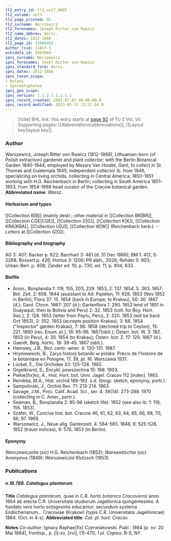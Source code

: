 ```yaml
---
tl2_entry_id: tl2_vol7_0087
tl2_volume: vol7
tl2_page_printed: 92
tl2_surname: Warszewicz
tl2_forenames: Joseph Ritter von Rawicz
tl2_name_abbrev: Warsz.
tl2_dates: 1812-1866
tl2_page_id: 33066432
author_lsid: 11417-1
wikidata_id: Q963084
ipni_surname: Warszewicz
ipni_forenames: Josef Ritter von Rawicz
ipni_standard_form: Warsz.
ipni_dates: 1812-1866
ipni_taxon_scope: 
- Botany
- Spermatophytes
ipni_geo_scope: 
ipni_version: 1.1.2.1.1.1.1.1
ipni_record_created: 2003-07-02 00:00:00.0
ipni_record_modified: 2013-05-15 11:51:04.0
---
```



> [!cite] BHL link: this entry starts at [page 92](https://www.biodiversitylibrary.org/page/33066432) of TL-2 Vol. VII.
> Supporting pages: [[Abbreviations|abbreviations]], [[Layout key|layout key]].

### Author

Warszewicz, Joseph Ritter von Rawicz (1812-1866), Lithuanian-born (of Polish extraction) gardener and plant collector; with the Berlin Botanical Garden 1840-1844; employed by Messrs Van Houtte, Gent, to collect in St. Thomas and Guatemala 1845; independent collector ib. from 1846, specialicing on living orchids, collecting in Central America; 1850-1851 working with H.G. Reichenbach in Berlin; collecting in South America 1851-1853; from 1854-1866 head curator of the Cracow botanical garden. 
**Abbreviated name**: *Warsz.*

#### Herbarium and types

[[Collection B|B]] (mainly destr.; other material in [[Collection BR|BR]], [[Collection CGE|CGE]], [[Collection G|G]], [[Collection K|K]], [[Collection KRA|KRA]], [[Collection U|U]], [[Collection W|W]] (Reichenbach herb.). – *Letters* at [[Collection G|G]].

#### Bibliography and biography

AG 3: 407; Backer p. 622; Barnhart 3: 461 (d. 31 Dec 1866); BM 1: 412, 5: 2268; Bossert p. 426; Hortus 3: 1206; PR alph., 2026; Rehder 5: 903; Urban-Berl. p. 408; Zander ed. 10, p. 730, ed. 11, p. 804, 833.

#### Biofile

- Anon., Bonplandia 1: 119, 155, 203, 229. 1853, 2: 137. 1854, 5: 363. 1857; Bot. Zeit. 2: 656. 1844 (assistant to Ad. Papelen, 11: 928. 1853 (Nov 1852 in Berlin); Flora 37: 15. 1854 (back in Europe; to Krakau), 50: 30. 1867 (d.); Gard. Chron. 1867: 207 (d.); Gartenflora 1: 290. 1852 lend of 1851 in Guayaquil, then to Bolivia and Peru) 2: 32. 1853 (coll. for Roy. Hort. Soc.), 2: 128. 1853 (letter from Paytu, Peru), 2: 320. 1853 (will be back Oct 1853), 2: 352. 1853 (accepts position Krakau), 3: 68. 1854 ("inspector" garden Krakau), 7: 96. 1858 (declined trip to Ceylon), 15: 221. 1860 (rev. Enum. pl.), 16: 95-96. 1867(obit.); Österr. bot. W. 3: 182. 1853 (in Peru), 4: 30. 1854 (to Krakau); Österr. bot. Z. 17: 129. 1867 (d.).
- Gaerdt, Belg. hortic. 18: 39-45. 1867 (obit.).
- Hemsley, J.B., Biol. centr.-amer. 4: 130-131. 1887.
- Hryniewiecki, B., Zarys historji botaniki w polske. Précis de l'histoire de la botanique en Pologne, 17, 39, *pl. 16.* Warszawa 1931.
- Lückel, E., Die Orchidee 33: 125-128. 1982.
- Orgelbrand, S., Encykl. powszechna 15: 166. 1903.
- Piekie\[fix\]ko, A., Hist. Hort. bot. Univ. Jagel. Cracov 112 \[index\]. 1983.
- Reinikka, M.A., Hist. orchid 189-192. s.d. (biogr. sketch, eponymy, portr.).
- Sampolinski, J., Orchid Rev. 71: 213-214. 1963.
- Savage, J.M., Proc. Calif. Acad. Sci., ser. 4. 38(14): 273-288. 1970 (collecting in C. Amer., portr.).
- Seeman, B., Bonplandia 2: 95-96 (sketch life). 1852 (see also ib. 1: 119, 155. 1853).
- Szafer, W., Concise hist. bot. Cracow 46, 61, 62, 63, 64, 65, 66, 68, 70, 86, 97. 1969.
- Warszewicz, J., Neue allg. Gartenzeit. 4: 564-565. 1848, 8: 525-526. 1852 (travel notices), 9: 576. 1853 (in Berlin).

#### Eponymy

*Warczewiczella* (sic) H.G. Reichenbach (1852); *Warsewitschia* (sic) Anonymus (1849); *Warszewiczia* Klotzsch (1853).

### Publications

##### n.16.788. Catalogus plantarum

**Title**
*Catalogus plantarum*, quae in C.R. *horto botanico Cracoviensi* anno 1864 ab erecta C.R. Universitate studiorum Jagellonica quingentesimo. A fundato vero horto octogesimo educantur; secundum systema Endlicherianum... Cracoviae (Krakow) (typis C.R. Universitatis Jagellonicae) 1864. (Oct. in 4-s).
**Abbreviated title**: *Cat. pl. hort. Cracov.*

**Notes**
*Co-author*: Ignacy Raphae\[fix\] Czerwiakowski.
*Publ*.: 1864 (p. xv: 20 Mai 1864), frontisp., p. \[i\]-xv, \[xvi\], \[1\]-470, *1 pl. Copies*: B-S, NY.

